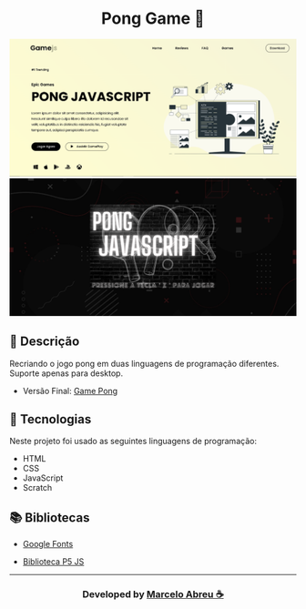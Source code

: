 <h1 align="center"> Pong Game 🏓</h1>

<img src="img-backg/img-site.png" alt="img" style="zoom: 50%;"/>  

<img src="img-backg/img-sitte.png" alt="img" style="zoom: 50%;"/>    

## 📝 Descrição
Recriando o jogo pong em duas linguagens de programação diferentes. Suporte apenas para desktop.

- Versão Final: [Game Pong](https://marcelo-abreeu.github.io/Pong-JavaScript/)

## 🚀 Tecnologias

Neste projeto foi usado as seguintes linguagens de programação:

- HTML
- CSS
- JavaScript
- Scratch


## 📚 Bibliotecas

- [Google Fonts](https://fonts.google.com/)

- [Biblioteca P5 JS](https://p5js.org/)

-----

<h3 align="center"> Developed by <a href="#">Marcelo Abreu ☕</a></h3>

